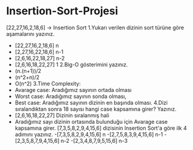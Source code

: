 # Insertion-Sort-Projesi

[22,27,16,2,18,6] -> Insertion Sort
1.Yukarı verilen dizinin sort türüne göre aşamalarını yazınız.
 - [22,27,16,2,18,6]    n
 - [2,27,16,22,18,6]    n-1
 - [2,6,16,22,18,27]    n-2
 - [2,6,16,18,22,27]    1 
2.Big-O gösterimini yazınız.
 - (n.(n+1))/2
 - (n^2+n)/2
 - O(n^2)
3.Time Complexity:
 - Avarage case: Aradığımız sayının ortada olması
 - Worst case: Aradığımız sayının sonda olması,
 - Best case: Aradığımız sayının dizinin en başında olması.
4.Dizi sıralandıktan sonra 18 sayısı hangi case kapsamına girer? Yazınız.
 - [2,6,16,18,22,27] Dizinin sıralanmış hali
 - Aradığımız sayı dizinin ortasında bulunduğu için Avarage case kapsamına girer.
[7,3,5,8,2,9,4,15,6] dizisinin Insertion Sort'a göre ilk 4 adımını yazınız.
 -[7,3,5,8,2,9,4,15,6]    n
 -[2,7,5,8,3,9,4,15,6]    n-1
 -[2,3,5,8,7,9,4,15,6]    n-2
 -[2,3,4,8,7,9,5,15,6]    n-3
